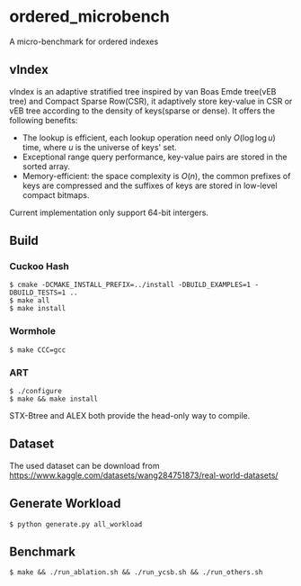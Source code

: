# ordered_microbench
A micro-benchmark for ordered indexes

## vIndex
vIndex is an adaptive stratified tree inspired by van Boas Emde tree(vEB tree) and Compact Sparse Row(CSR), it adaptively store key-value in CSR or vEB tree according to the density of keys(sparse or dense). It offers the following benefits:
* The lookup is efficient, each lookup operation need only $O(\log\log u)$ time, where $u$ is the universe of keys' set.
* Exceptional range query performance, key-value pairs are stored in the sorted array.
* Memory-efficient: the space complexity is $O(n)$, the common prefixes of keys are compressed and the suffixes of keys are stored in low-level compact bitmaps.
  
Current implementation only support 64-bit intergers.
## Build

### Cuckoo Hash
    $ cmake -DCMAKE_INSTALL_PREFIX=../install -DBUILD_EXAMPLES=1 -DBUILD_TESTS=1 ..
    $ make all
    $ make install
### Wormhole
    $ make CCC=gcc
### ART
    $ ./configure
    $ make && make install
STX-Btree and ALEX both provide the head-only way to compile.

## Dataset

The used dataset can be download from https://www.kaggle.com/datasets/wang284751873/real-world-datasets/

## Generate Workload
    $ python generate.py all_workload

## Benchmark
    $ make && ./run_ablation.sh && ./run_ycsb.sh && ./run_others.sh
